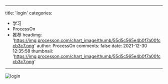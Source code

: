
---
title: 'login'
categories: 
 - 学习
 - ProcessOn
 - 推荐
headimg: 'https://img.processon.com/chart_image/thumb/55d5c565e4b0f7a00fccb3c7.png'
author: ProcessOn
comments: false
date: 2021-12-30 12:35:58
thumbnail: 'https://img.processon.com/chart_image/thumb/55d5c565e4b0f7a00fccb3c7.png'
---

<div>   
<img class="thumb" alt="login" src="https://img.processon.com/chart_image/thumb/55d5c565e4b0f7a00fccb3c7.png" referrerpolicy="no-referrer">
<p></p>  
</div>
            